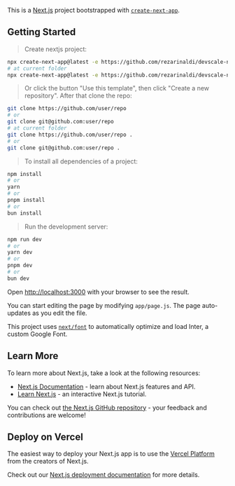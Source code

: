 This is a [Next.js](https://nextjs.org/) project bootstrapped with [`create-next-app`](https://github.com/vercel/next.js/tree/canary/packages/create-next-app).

## Getting Started

> Create nextjs project:

```bash
npx create-next-app@latest -e https://github.com/rezarinaldi/devscale-nextjs-template
# at current folder
npx create-next-app@latest -e https://github.com/rezarinaldi/devscale-nextjs-template .
```

> Or click the button "Use this template", then click "Create a new repository". After that clone the repo:

```bash
git clone https://github.com/user/repo
# or
git clone git@github.com:user/repo
# at current folder
git clone https://github.com/user/repo .
# or
git clone git@github.com:user/repo .
```

> To install all dependencies of a project:

```bash
npm install
# or
yarn
# or
pnpm install
# or
bun install
```

> Run the development server:

```bash
npm run dev
# or
yarn dev
# or
pnpm dev
# or
bun dev
```

Open [http://localhost:3000](http://localhost:3000) with your browser to see the result.

You can start editing the page by modifying `app/page.js`. The page auto-updates as you edit the file.

This project uses [`next/font`](https://nextjs.org/docs/basic-features/font-optimization) to automatically optimize and load Inter, a custom Google Font.

## Learn More

To learn more about Next.js, take a look at the following resources:

- [Next.js Documentation](https://nextjs.org/docs) - learn about Next.js features and API.
- [Learn Next.js](https://nextjs.org/learn) - an interactive Next.js tutorial.

You can check out [the Next.js GitHub repository](https://github.com/vercel/next.js/) - your feedback and contributions are welcome!

## Deploy on Vercel

The easiest way to deploy your Next.js app is to use the [Vercel Platform](https://vercel.com/new?utm_medium=default-template&filter=next.js&utm_source=create-next-app&utm_campaign=create-next-app-readme) from the creators of Next.js.

Check out our [Next.js deployment documentation](https://nextjs.org/docs/deployment) for more details.
